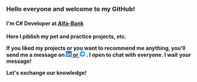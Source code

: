 ### Hello everyone and welcome to my GitHub!

#### I'm C# Developer at [Alfa-Bank](https://alfabank.ru "Alfa-Bank")

**Here I piblish my pet and practice projects, etc.**

**If you liked my projects or you want to recommend me anything, you'll send me a message on <a href="https://www.linkedin.com/in/taranchuk/"> <img src="https://github.com/TaranchukVA/TaranchukVA/blob/main/logo/linkedin.png" alt="Linkedin | Vladimir Taranchuk" width="15" height="15"> or </a> <a href="https://t.me/itismeVladimir"> <img src="https://github.com/TaranchukVA/TaranchukVA/blob/main/logo/telegram-logo.png" alt="Telegram | Vladimir Taranchuk" width="15" height="15"></a> . I open to chat with everyone.
I wait your message!**

**Let's exchange our knowledge!**
